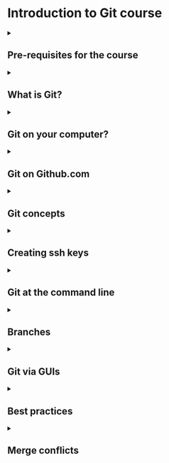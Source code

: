 # Introduction to Git course

<details><summary><h2>Pre-requisites for the course</h2></summary>

 - sign up for a [github.com account](https://github.com/) and make sure you remember the password to sign in
 - make sure that git is installed on your machine.  You can check this by typing: 

```
git -- version
```
</details>

<details><summary><h2>
What is Git?</h2></summary>

Git is a version control system that allows you to track and save changes to your projects, files, code etc by taking annotated, reversible snapshots of your repositories. 
</details>


<details><summary><h2>
Git on your computer?</h2></summary>

1. Navigate to the directory where you want to create your Git repository. For example, if you want to create a repository for a new project called "myproject", you would navigate to the directory where you want to store your project and run the following command:

```
$ git init myproject
```
2. This will create a new directory called "myproject" that is now a Git repository. You can navigate into the directory and start adding files to it.
3. After adding some files, you can check the status of your repository using the command:

```
$ git status
```
This will show you which files have been modified or added since the last commit.

4. To add these changes to your repository, you need to first stage them. You can do this by running the command:

```
$ git add .
```

This will add all the changes you've made to the "staging area".

5. Once the changes are staged, you can commit them to your repository by running the command:

```
$ git commit -m "Initial commit"
```

This will save the changes to the repository and add a message describing the commit.

6. After commit, you can push the code to your remote repository (Github, Bitbucket, Gitlab etc.)

```
$ git push origin <branch-name>
```

</details>


<details><summary><h2>
Git on Github.com
</h2></summary>
### Organisation of Github
Git is organized in repositories. You can create, commit into and anoate into repositories right on github.
</details>

<details><summary><h2>
Git concepts </h2></summary>

### .gitignore
The .gitignore file includes all files that are not being tracked. 

### readme.md
###  contributing.md

</details>

<details><summary><h2>
Creating ssh keys </h2></summary>

Type the following in your terminal to create a new ssh key pair
![](img/Picture1.png)

add the key pair to your .ssh file:
![](img/Picture2.png)

copy the public(!) part of the pair
![](img/Picture3.png)

Add public(!) key to git hub:

<!--- 
![](img/Picture4.png)
![](img/Picture5.png)
--->

</details>

<details><summary><h2>Git at the command line</h2></summary>

## Commands

### show the status of the working tree
```
git status
```
### show local changes
``` 
git diff
```
Go back from `git  diff` by trying `q`
### staging
```
git add file
```
### committing
```
git commit -m "my commit"
```
### staging  and committing
```
git commit -a -m "Intro to git"
```
### push to remote (publish)
```
git push
```
</details>

<details><summary><h2>Branches </h2></summary>

#### new branch and publish it to remote
```
git checkout -b dev
git push -u origin dev
```
</details>


<details><summary><h2>Git via GUIs</h2></summary>

### VScode

### Github Desktob
</details>

<details><summary><h2>Best practices</h2></summary>

1. You should have at least two branches: *main* and *dev*. 
</details>

<details><summary><h2>Merge conflicts</h2></summary>
</details>
